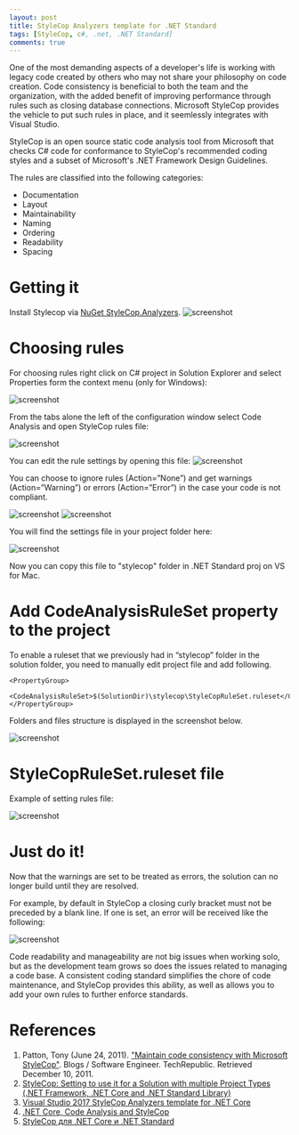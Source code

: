 ```yaml
---
layout: post
title: StyleCop Analyzers template for .NET Standard
tags: [StyleCop, c#, .net, .NET Standard]
comments: true
---
```


One of the most demanding aspects of a developer's life is working with legacy code created by others who may not share your philosophy on code creation. Code consistency is beneficial to both the team and the organization, with the added benefit of improving performance through rules such as closing database connections. Microsoft StyleCop provides the vehicle to put such rules in place, and it seemlessly integrates with Visual Studio.

StyleCop is an open source static code analysis tool from Microsoft that checks C# code for conformance to StyleCop's recommended coding styles and a subset of Microsoft's .NET Framework Design Guidelines. 

The rules are classified into the following categories:

- Documentation
- Layout
- Maintainability
- Naming
- Ordering
- Readability
- Spacing

# Getting it

Install Stylecop via [NuGet StyleCop.Analyzers](https://www.nuget.org/packages/StyleCop.Analyzers/).
![screenshot](/images/StyleCopNETStandard/StyleCop_Install.png "Install StyleCop.Analyzers")

# Choosing rules

For choosing rules right click on C# project in Solution Explorer and select Properties form the context menu (only for Windows):

![screenshot](/images/StyleCopNETStandard/Properties.png "Properties")

From the tabs alone the left of the configuration window select Code Analysis and open StyleCop rules file:

![screenshot](/images/StyleCopNETStandard/Code_analysis.png "Code Analysis")

You can edit the rule settings by opening this file:
![screenshot](/images/StyleCopNETStandard/Rules.png "Rules")

You can choose to ignore rules (Action=”None”) and get warnings (Action=”Warning”) or errors (Action=”Error”) in the case your code is not compliant.

![screenshot](/images/StyleCopNETStandard/Rules_1.png "Rules")
![screenshot](/images/StyleCopNETStandard/Rules_2.png "Rules")

You will find the settings file in your project folder here:

![screenshot](/images/StyleCopNETStandard/Settings_file.png "Settings File")

Now you can copy this file to "stylecop" folder in .NET Standard proj on VS for Mac.

# Add CodeAnalysisRuleSet property to the project

To enable a ruleset that we previously had in “stylecop” folder in the solution folder, you need to manually edit project file and add following.

```
<PropertyGroup>
  <CodeAnalysisRuleSet>$(SolutionDir)\stylecop\StyleCopRuleSet.ruleset</CodeAnalysisRuleSet>
</PropertyGroup>
```
Folders and files structure is displayed in the screenshot below.

![screenshot](/images/StyleCopNETStandard/Files_structure.png "Files structure")

# StyleCopRuleSet.ruleset file

Example of setting rules file:

![screenshot](/images/StyleCopNETStandard/Rules_3.png "Rules for proj")

# Just do it!

Now that the warnings are set to be treated as errors, the solution can no longer build until they are resolved.

For example, by default in StyleCop a closing curly bracket must not be preceded by a blank line. If one is set, an error will be received like the following:

![screenshot](/images/StyleCop/StyleCop_4.png "error")

Code readability and manageability are not big issues when working solo, but as the development team grows so does the issues related to managing a code base. A consistent coding standard simplifies the chore of code maintenance, and StyleCop provides this ability, as well as allows you to add your own rules to further enforce standards.

# References
1. Patton, Tony (June 24, 2011). ["Maintain code consistency with Microsoft StyleCop"](https://www.techrepublic.com/blog/software-engineer/maintain-code-consistency-with-microsoft-stylecop/). Blogs / Software Engineer. TechRepublic. Retrieved December 10, 2011.
2. [StyleCop: Setting to use it for a Solution with multiple Project Types (.NET Framework, .NET Core and .NET Standard Library)](http://www.softwarepronto.com/2018/05/stylecop-setting-to-use-it-for-solution.html)
3. [Visual Studio 2017 StyleCop Analyzers template for .NET Core](https://ignas.me/tech/visual-studio-2017-stylecop-analyzers-template-net-core/)
4. [.NET Core, Code Analysis and StyleCop](https://carlos.mendible.com/2017/08/24/net-core-code-analysis-and-stylecop/)
5. [StyleCop для .NET Core и .NET Standard](http://andrey.moveax.ru/post/net-standard-using-style-cop)
